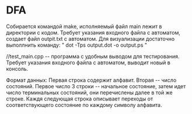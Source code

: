# DFA

Собирается командой make, исполняемый файл main лежит в директории с кодом.
Требует указания входного файла с автоматом, создает файл outpit.txt с автоматом.
Для визуализации достаточно выполлнить команду: " dot -Tps output.dot -o output.ps  "

//test_main.cpp -- программа с удобным выводом для тестирования. Требует указания входного файла с автоматом, выводит новый в консоль.

Формат данных: 
Первая строка содержит алфавит.
Вторая -- число состояний.
Первое число 3 строки -- начальное состояние, затем идет число терминальных состояний, они перечислены далее в той же строке.
Каждя следующая строка описывает переходы от соответствующего состояние по каждому символу алфавита.
